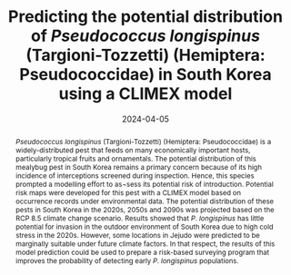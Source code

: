 ---
title: 'Predicting the potential distribution of <i>Pseudococcus longispinus</i> (Targioni-Tozzetti) (Hemiptera: Pseudococcidae) in South Korea using a CLIMEX model'
date: '2024-04-05'
doi: ''
journal: Insecta Mundi
issue: '1040'
pagination: '1-9'
zoobank: 'urn:lsid:zoobank.org:pub:9E0CBFE6-E1AA-4B55-9E58-70B170E0FBD8'

authors:
  - first_name: 'Su Bin' 
    last_name: 'Kim'
    affiliation: 'Majors in Plant Resource Sciences and Environment, College of Applied Life Science, SARI, Jeju National University, Jejudo, South Korea 63243'
    email: 'ruqls643@jejunu.ac.kr'
    orcid: ''

  - first_name: 'Soo-Jung' 
    last_name: 'Suh'
    affiliation: 'Plant Quarantine Technology Center/APQA 167, Yongjeon-ro, Gimcheon-si, Gyeongsangbuk-do, South Korea 39660'
    email: 'suhsj97@korea.kr'
    orcid: ''

download: 'https://drive.google.com/file/d/1kF8hOTNyRy-eSVGMOqjHpqJk6SVrfWvy'

supplementary: ''

keywords:
  - Climate change
  - interception
  - invasive species
  - long-tailed mealybug
  - risk prediction

categories:
  - Hemiptera
  - Pseudococcidae

references:
  - authors: Balachowsky AS.
    year: 1927
    title: 'Contribution a l’etude des coccides de l’Afrique mineure (1re note). Annales de la Societe Entomologique de France 96(2)'
    pages: 175–207
    doi: 
    url: 
    access: 

  - authors: CABI.
    year: 2023
    title: 'CABI Compendium, <i>Pseudococcus longispinus </i>(long-tailed mealybug).'
    pages: 
    doi: https://doi.org/10.1079/cabicompendium.45079.
    url: 
    access: 

  - authors: EPPO.
    year: 2023
    title: 'EPPO Global database, <i>Pseudococcus longispinus </i>(PSECAD).'
    pages: 
    doi: 
    url: https://gd.eppo.int/taxon/PSECAD
    access: (Last accessed September 2023.)

  - authors: Finch EA, Beale T, Chellappan M, Goergen G, Gadratagi BG, Khan MAM, Rehman A, Rwomushana I, Sarma AK, Wyckhuys KAG, Kriticos DJ.
    year: 2020
    title: 'The potential global distribution of the papaya mealybug, <i>Paracoccus marginatus</i>, a polyphagous pest. Pest Management Science 77'
    pages: 1361–1370
    doi: https://doi.org/10.1002/ps.6151
    url: 
    access: 

  - authors: García Morales M, Denno BD, Miller DR, Miller GL, Ben-Dov Y, Hardy NB.
    year: 2023
    title: 'ScaleNet: A literature-based model of scale insect biology and systematics.'
    pages: 
    doi: 
    url: https://scalenet.info
    access: (Last accessed September 2023.)

  - authors: Golino DA, Sim ST, Gill R, Rowhani A.
    year: 2002
    title: 'California mealybugs can spread grapevine leafroll disease. California Agriculture 56'
    pages: 196–201
    doi: https://doi.org/10.3733/ca.v056n06p196.
    url: 
    access: 

  - authors: Gyamera EA, Domfeh O, Ameyaw GA.
    year: 2023
    title: 'Cacao swollen shoot viruses in Ghana. Plant Disease 107(5)'
    pages: 1261–1278
    doi: https://doi.org/10.1094/PDIS-10-22-2412-FE
    url: 
    access: 

  - authors: Hill MP, Hoffmann AA, McColl SA, Umina PA.
    year: 2012
    title: 'Distribution of cryptic blue oat mite species in Australia: current and future climate conditions. Agricultural and Forest Entomology 14'
    pages: 127–137
    doi: https://doi.org/10.1111/j.1461-9563.2011.00544.x
    url: 
    access: 

  - authors: Hoffmann AA, Weeks AW, Nash MA, Mangano PG, Umina P.
    year: 2008
    title: 'The changing status of invertebrate pests and the future of pest management in the grains industry. Australian Journal of Experimental Agriculture 48'
    pages: 1481–1493
    doi: https://doi.org/10.1071/EA08185
    url: 
    access: 

  - authors: Jeong DH, Kyung YJ, Kim H, Koo HN, Cho S, Kim GH.
    year: 2018
    title: 'Domestic distribution and temperature-dependent development on <i>Pseudococcus longispinus </i>and <I>P</I>. <i>orchidicola </i>(Hemiptera: Pseudococcidae) in Korea. Korean Journal of Applied Entomology 57(2)'
    pages: 77–85
    doi: https://doi.org/10.5656/KSAE.2018.03.0.005
    url: 
    access: 

  - authors: Ji J, Suh SJ.
    year: 2012
    title: 'A list of scale insects (Hemiptera: Coccoidea) intercepted in quarantine on imported succulent plants in Korea 2006-2010. Insecta Mundi 0272'
    pages: 1–5
    doi: 
    url: 
    access: 

  - authors: Kawai S.
    year: 1980
    title: 'Scale insects of Japan in colors. National Agricultural Education Association; Tokyo, Japan'
    pages: 455 p
    doi: 
    url: 
    access: 

  - authors: Kosztarab M, Kozár F.
    year: 1998
    title: 'Scale insects of Central Europe. Akademiai Kiado; Budapest, Hungry'
    pages: 456 p
    doi: 
    url: 
    access: 

  - authors: Kriticos DJ, Maywald GF, Yonow T, Zurcher EJ, Herrmann NI, Sutherst RW.
    year: 2015
    title: 'CLIMEX Version 4: Exploring the effects of climate on plants, animals and diseases. CSIRO; Canberra, Australia'
    pages: 184 p
    doi: 
    url: 
    access: 

  - authors: Kriticos DJ, Webber BL, Leriche A, Ota N, Macadam I, Bathols J, Scott JK.
    year: 2012
    title: 'CliMond: global high-resolution historical and future scenario climate surfaces for bioclimatic modelling. Methods in Ecology and Evolution 3'
    pages: 53–64
    doi: 
    url: 
    access: 

  - authors: Lee CE.
    year: 2002
    title: 'Evolutionary genetics of invasive species. Trends in Ecology & Evolution 17'
    pages: 386–391
    doi: https://doi.org/10.1016/S0169-5347(02)02554-5
    url: 
    access: 

  - authors: Liebhold AM, Tobin PC.
    year: 2008
    title: 'Population ecology of insect invasions and their management. Annual Review of Entomology 53'
    pages: 387–408
    doi: https://doi.org/10.1146/annurev.ento.52.110405.091401
    url: 
    access: 

  - authors: McKenzie HL.
    year: 1967
    title: 'Mealybugs of California with taxonomy, biology, and control of North American species (Homoptera: Coccoidea: Pseudococcidae). University of California Press; Berkeley, US'
    pages: 524 p
    doi: 
    url: 
    access: 

  - authors: Parsa S, Kondo T, Winotai A.
    year: 2012
    title: 'The cassava mealybug (<i>Phenacoccus manihoti</i>) in Asia: First records, potential distribution, and an identification Key. PLoS ONE 7(10)'
    pages: e47675
    doi: https://doi.org/10.1371/journal.pone.0047675
    url: 
    access: 

  - authors: PIS (Pest Information System).
    year: 2023
    title: 'Pest Information System (internal database Plant Quarantine Technology Center/ APQA, South Korea).'
    pages: 
    doi: https://doi.org/10.110.128.100
    url: 
    access: 

  - authors: Rosenzweig C, Iglesias A, Yang XB, Epstein PR, Chivian E.
    year: 2001
    title: 'Climate change and extreme weather events: Implications for food production, plant diseases, and pests. Global Change and Human Health 2(2)'
    pages: 90–104
    doi: 
    url: 
    access: 

  - authors: Santa-Cecilia LVC, Prado E, Sousa MV, Sousa ALV, Correa LRB.
    year: 2011
    title: 'Efeito da temperatura no desenvolvimento e sobrevivência da Cochonilha <i>Pseudococcus longispinus </i>(Targioni Tozzetti, 1867) (Hemiptera: Pseudococcidae) em cafeeiro. Coffee Science 6(2)'
    pages: 91–97
    doi: 
    url: 
    access: 

  - authors: Siebert S, Döll P, Hoogeveen J, Faures JM, Frenken K, Feick S.
    year: 2005
    title: 'Development and validation of the global map of irrigation areas. Hydrology and Earth System Science 9'
    pages: 535–547
    doi: https://doi.org/10.5194/hess-9-535-2005
    url: 
    access: 

  - authors: Suh SJ, Yu HM, Hong KJ.
    year: 2013
    title: 'List of intercepted scale insects at Korean ports of entry and potential invasive species of scale insects to Korea (Hemiptera: Coccoidea). Korean Journal of Applied Entomology 52(2)'
    pages: 141–160
    doi: https://doi.org/10.5656/KSAE.2013.03.0.007
    url: 
    access: 

  - authors: Sutherst RW, Maywald GF, Russell BL.
    year: 2000
    title: 'Estimating vulnerability under global change: Modular modelling of pests. Agriculture Ecosystems and Environment 82'
    pages: 303–319
    doi: https://doi.org/10.1016/S0167-8809(00)00234-6
    url: 
    access: 

  - authors: Tsai CW, Chau J, Fernandez L, Bosco D, Daane KM, Almeida RPP.
    year: 2008
    title: 'Transmission of grapevine leafroll-associated virus by the vine mealybug (<i>Planococcus ficus</i>). Phytopathology 98(10)'
    pages: 1093–1098
    doi: https://doi.org/10.1094/phyto-98-10-1093
    url: 
    access: 

  - authors: Vera MT, Rodriguez R, Segura DF, Cladera JL, Sutherst RW.
    year: 2002
    title: 'Potential geographical distribution of the Mediterranean fruit fly, <i>Ceratitis capitata </i>(Diptera: Tephritidae), with emphasis on Argentina and Australia. Environmental Entomology 31'
    pages: 1009–1022
    doi: https://doi.org/10.1603/0046-225X-31.6.1009
    url: 
    access: 

  - authors: Watson GW, Kondo T, Lambdin P, Pacheco da Silva VC.
    year: 2022
    title: 'Chapter 4.4.12: <i>Pseudococcus </i>spp. p. 192–206. In: Kondo T, Watson GW (eds.). Encyclopedia of scale insect pests. CABI; Wallingford, UK'
    pages: 608 p
    doi: 
    url: 
    access: 

  - authors: Williams DJ.
    year: 1985
    title: 'Australian mealybugs. British Museum (Natural History); London, UK'
    pages: 431 p
    doi: 
    url: 
    access: 

  - authors: Williams DJ.
    year: 2004
    title: 'Mealybugs of southern Asia. The Natural History Museum and Southdene SDN.BHD.; Kuala Lumpur, Malaysia'
    pages: 896 p
    doi: 
    url: 
    access: 

abstract: '<i>Pseudococcus longispinus </i>(Targioni-Tozzetti) (Hemiptera: Pseudococcidae) is a widely-distributed pest that feeds on many economically important hosts, particularly tropical fruits and ornamentals. The potential distribution of this mealybug pest in South Korea remains a primary concern because of its high incidence of interceptions screened during inspection. Hence, this species prompted a modelling effort to as¬sess its potential risk of introduction. Potential risk maps were developed for this pest with a CLIMEX model based on occurrence records under environmental data. The potential distribution of these pests in South Korea in the 2020s, 2050s and 2090s was projected based on the RCP 8.5 climate change scenario. Results showed that <I>P</I>. <i>longispinus </i>has little potential for invasion in the outdoor environment of South Korea due to high cold stress in the 2020s. However, some locations in Jejudo were predicted to be marginally suitable under future climate factors. In that respect, the results of this model prediction could be used to prepare a risk-based surveying program that improves the probability of detecting early <I>P</I>. <i>longispinus </i>populations.'

---